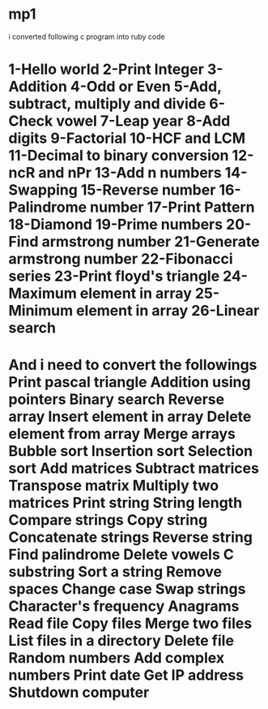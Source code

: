 mp1
=== 
i converted following c program into ruby code

1-Hello world
2-Print Integer
3-Addition
4-Odd or Even
5-Add, subtract, multiply and divide
6-Check vowel
7-Leap year
8-Add digits
9-Factorial
10-HCF and LCM
11-Decimal to binary conversion
12-ncR and nPr
13-Add n numbers
14-Swapping
15-Reverse number
16-Palindrome number
17-Print Pattern
18-Diamond
19-Prime numbers 
20-Find armstrong number
21-Generate armstrong number
22-Fibonacci series
23-Print floyd's triangle
24-Maximum element in array
25-Minimum element in array
26-Linear search
=============
And i need to convert the followings
Print pascal triangle
Addition using pointers
Binary search
Reverse array
Insert element in array
Delete element from array
Merge arrays
Bubble sort
Insertion sort
Selection sort
Add matrices
Subtract matrices
Transpose matrix
Multiply two matrices
Print string
String length
Compare strings
Copy string
Concatenate strings
Reverse string
Find palindrome
Delete vowels
C substring
Sort a string
Remove spaces
Change case
Swap strings
Character's frequency
Anagrams
Read file
Copy files
Merge two files
List files in a directory
Delete file
Random numbers
Add complex numbers
Print date
Get IP address
Shutdown computer
=============

